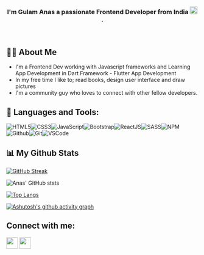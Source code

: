<h3 align="center">I'm Gulam Anas a passionate Frontend Developer from India <img src="https://img.icons8.com/color/344/india.png" width="20px" alt="India Flag">.</h3>

&nbsp;&nbsp;&nbsp;&nbsp;

## 🙋‍♂️ About Me

- I'm a Frontend Dev working with Javascript frameworks and Learning App Development in Dart Framework - Flutter App Development
- In my free time I like to; read books, design user interface and draw pictures
- I'm a community guy who loves to connect with other fellow developers.

## 🚀 Languages and Tools:

![HTML5](https://img.icons8.com/color/30/html-5.png)![CSS3](https://img.icons8.com/color/30/css3.png)![JavaScript](https://img.icons8.com/color/30/javascript.png)![Bootstrap](https://img.icons8.com/color/30/bootstrap.png)![ReactJS](https://img.icons8.com/color/30/react-native.png)![SASS](https://img.icons8.com/color/30/sass.png)![NPM](https://img.icons8.com/color/30/npm.png)![Github](https://img.icons8.com/material-outlined/30/github.png)![Git](https://img.icons8.com/color/30/git.png)![VSCode](https://img.icons8.com/color/30/visual-studio-code-2019.png)
<br/>

## 📊 My Github Stats

[![GitHub Streak](https://github-readme-streak-stats.herokuapp.com?user=gulamanas&theme=dracula&date_format=M%20j%5B%2C%20Y%5D)](https://git.io/streak-stats)

![Anas' GitHub stats](https://github-readme-stats.vercel.app/api?username=gulamanas&show_icons=true&theme=dracula)

[![Top Langs](https://github-readme-stats.vercel.app/api/top-langs/?username=gulamanas&layout=compact)](https://github.com/gulamanas/github-readme-stats)

[![Ashutosh's github activity graph](https://activity-graph.herokuapp.com/graph?username=gulamanas&theme=react-dark)](https://github.com/ashutosh00710/github-readme-activity-graph)

## Connect with me:

<p align="left">

<a href = "https://www.linkedin.com/in/gulam-anas-79a0b01a1/"><img src="https://img.icons8.com/fluent/48/000000/linkedin.png" width="30px"/></a>
<a href = "https://twitter.com/_gulam_anas_"><img src="https://img.icons8.com/fluent/48/000000/twitter.png" width="30px"/></a>

</p>
